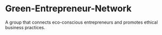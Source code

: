 # Green-Entrepreneur-Network
A group that connects eco-conscious entrepreneurs and promotes ethical business practices.
